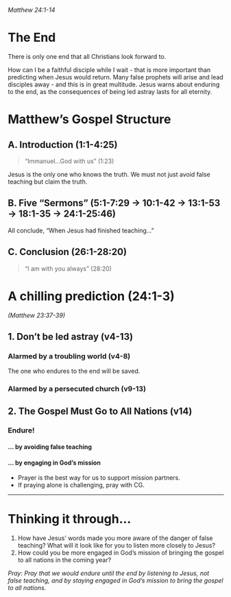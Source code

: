 *Matthew 24:1-14* 

# The End
There is only one end that all Christians look forward to.

How can I be a faithful disciple while I wait - that is more important than predicting when Jesus would return. Many false prophets will arise and lead disciples away - and this is in great multitude. Jesus warns about enduring to the end, as the consequences of being led astray lasts for all eternity.
# Matthew’s Gospel Structure
## A. Introduction (1:1-4:25)
> “Immanuel...God with us” (1:23)

Jesus is the only one who knows the truth. We must not just avoid false teaching but claim the truth.
## B. Five “Sermons” (5:1-7:29 → 10:1-42 → 13:1-53 → 18:1-35 → 24:1-25:46)
All conclude, “When Jesus had finished teaching...”

## C. Conclusion (26:1-28:20)
> “I am with you always” (28:20)

# A chilling prediction (24:1-3)
*(Matthew 23:37-39)*

## 1. Don’t be led astray (v4-13)
### Alarmed by a troubling world (v4-8)
The one who endures to the end will be saved.
### Alarmed by a persecuted church (v9-13)

## 2. The Gospel Must Go to All Nations (v14)
### Endure!
#### ... by avoiding false teaching
#### ... by engaging in God’s mission
- Prayer is the best way for us to support mission partners.
- If praying alone is challenging, pray with CG.

----
# Thinking it through...
1. How have Jesus’ words made you more aware of the danger of false teaching? What will it look like for you to listen more closely to Jesus?
2. How could you be more engaged in God’s mission of bringing the gospel to all nations in the coming year?

*Pray: Pray that we would endure until the end by listening to Jesus, not false teaching, and by staying engaged in God’s mission to bring the gospel to all nations.*